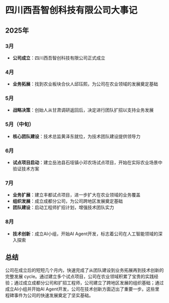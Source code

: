 # 四川西吾智创科技有限公司大事记

## 2025年

### 3月
- **公司成立**：四川西吾智创科技有限公司正式成立

### 4月
- **业务拓展**：找到农业板块合伙人邱珏熙，为公司在农业领域的发展奠定基础

### 5月
- **战略决策**：创始人从甘肃调研返回后，决定进行团队扩招以支持业务发展

### 5月（中旬）
- **核心团队建设**：技术总监黄泽东就位，为技术团队建设提供领导力

### 6月
- **试点项目启动**：建立岳池县石垭镇小邓农场试点项目，开始在实际农业场景中验证技术方案

### 7月
- **业务扩展**：建立丰都试点项目，进一步扩大在农业领域的业务覆盖
- **组织发展**：成立成都分公司，为公司跨地区发展奠定基础
- **团队建设**：启动工程师扩招计划，增强技术团队实力

### 8月
- **技术创新**：成立AI小组，开始AI Agent开发，标志着公司在人工智能领域的深入探索

## 总结

公司在成立后的短短几个月内，快速完成了从团队建设到业务拓展再到技术创新的完整发展 cycle。通过建立多个试点项目，公司在农业领域积累了宝贵的实践经验；通过成立成都分公司和扩招工程师，公司建立了跨地区发展的组织基础；通过成立AI小组并开始AI Agent开发，公司在技术创新方面迈出了重要一步。这些里程碑事件为公司的快速发展奠定了坚实基础。